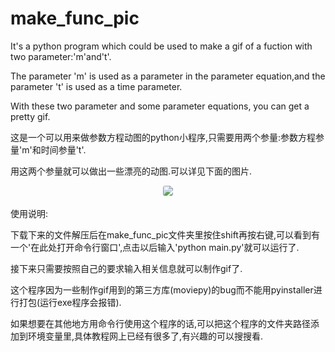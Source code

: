 # make_func_pic

It's a python program which could be used to make a gif of a fuction with two parameter:'m'and't'.

The parameter 'm' is used as a parameter in the parameter equation,and the parameter 't' is used as a time parameter.

With these two parameter and some parameter equations, you can get a pretty gif.

这是一个可以用来做参数方程动图的python小程序,只需要用两个参量:参数方程参量'm'和时间参量't'.

用这两个参量就可以做出一些漂亮的动图.可以详见下面的图片.

<center>
    <img style="border-radius: 0.2125em;" src="pic/001.gif";size="50">
    <div style="
    display: outline;
    color: #666;
    padding: 2px;"> </div>
</center>

<hr2>使用说明:<hr2>

下载下来的文件解压后在make_func_pic文件夹里按住shift再按右键,可以看到有一个'在此处打开命令行窗口',点击以后输入'python main.py'就可以运行了.

接下来只需要按照自己的要求输入相关信息就可以制作gif了.

这个程序因为一些制作gif用到的第三方库(moviepy)的bug而不能用pyinstaller进行打包(运行exe程序会报错).

如果想要在其他地方用命令行使用这个程序的话,可以把这个程序的文件夹路径添加到环境变量里,具体教程网上已经有很多了,有兴趣的可以搜搜看.

